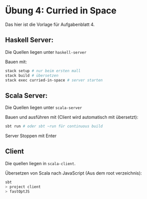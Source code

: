 # Übung 4: Curried in Space

Das hier ist die Vorlage für Aufgabenblatt 4.

## Haskell Server:

Die Quellen liegen unter `haskell-server`

Bauen mit:

```sh
stack setup # nur beim ersten mall
stack build # übersetzen
stack exec curried-in-space # server starten
```

## Scala Server:

Die Quellen liegen unter `scala-server`

Bauen und ausführen mit (Client wird automatisch mit übersetzt):

```sh
sbt run # oder sbt ~run für continuous build
```

Server Stoppen mit Enter

## Client

Die quellen liegen in  `scala-client`.

Übersetzen von Scala nach JavaScript (Aus dem root verzeichnis):

```sh
sbt
> project client
> fastOptJS
```